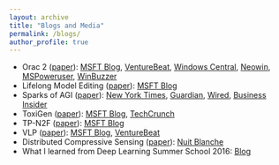 ```yaml
---
layout: archive
title: "Blogs and Media"
permalink: /blogs/
author_profile: true
---
```


- Orac 2 ([paper](https://arxiv.org/abs/2311.11045)): [MSFT Blog](https://www.microsoft.com/en-us/research/blog/orca-2-teaching-small-language-models-how-to-reason/), [VentureBeat](https://venturebeat.com/ai/microsoft-releases-orca-2-a-pair-of-small-language-models-that-outperform-larger-counterparts/), [Windows Central](https://www.windowscentral.com/microsoft/microsoft-demonstrates-how-its-training-small-language-models-to-reason-better-than-chatgpt-and-bing-chat), [Neowin](https://www.neowin.net/news/microsoft-research-has-released-the-orca-2-llm-which-can-match-peformance-of-larger-models/), [MSPoweruser](https://mspoweruser.com/microsoft-released-orca-2-comparison/), [WinBuzzer](https://winbuzzer.com/2023/11/21/microsoft-advances-ai-with-orca-2-promising-better-reasoning-than-chatgpt-xcxwbn/)
- Lifelong Model Editing ([paper](https://arxiv.org/abs/2211.11031)): [MSFT Blog](https://www.microsoft.com/en-us/research/blog/lifelong-model-editing-in-large-language-models-balancing-low-cost-targeted-edits-and-catastrophic-forgetting/)
- Sparks of AGI ([paper](https://arxiv.org/abs/2303.12712)): [New York Times](https://www.nytimes.com/2023/05/16/technology/microsoft-ai-human-reasoning.html), [Guardian](https://www.theguardian.com/commentisfree/2023/apr/02/ai-much-to-offer-humanity-could-wreak-terrible-harm-must-be-controlled), [Wired](https://www.wired.com/story/chatgpt-agi-intelligence/), [Business Insider](https://www.businessinsider.com/chatgpt-open-ai-balancing-task-convinced-microsoft-agi-closer-2023-5)
- ToxiGen ([paper](https://arxiv.org/abs/2203.09509)): [MSFT Blog](https://www.microsoft.com/en-us/research/blog/detoxigen-leveraging-large-language-models-to-build-more-robust-hate-speech-detection-tools/), [TechCrunch](https://techcrunch.com/2022/05/23/microsoft-claims-its-new-projects-make-language-models-safer-to-use/)
- TP-N2F ([paper](https://arxiv.org/abs/1910.02339)): [MSFT Blog](https://www.microsoft.com/en-us/research/blog/next-generation-architectures-bridge-gap-between-neural-and-symbolic-representations-with-neural-symbols/)
- VLP ([paper](https://arxiv.org/abs/1909.11059)): [MSFT Blog](https://www.microsoft.com/en-us/research/blog/expanding-scene-and-language-understanding-with-large-scale-pre-training-and-a-unified-architecture/), [VentureBeat](https://venturebeat.com/ai/microsofts-ai-learns-to-answer-questions-about-scenes-from-image-text-pairs/)
- Distributed Compressive Sensing ([paper](https://arxiv.org/abs/1508.04924)): [Nuit Blanche](https://nuit-blanche.blogspot.com/2015/08/distributed-compressive-sensing-deep.html?utm_source=feedburner&utm_medium=email&utm_campaign=Feed:+blogspot/vhVI+(Nuit+Blanche))
- What I learned from Deep Learning Summer School 2016: [Blog](https://www.linkedin.com/pulse/what-i-learned-from-deep-learning-summer-school-2016-hamid-palangi?trk=hp-feed-article-title-like)